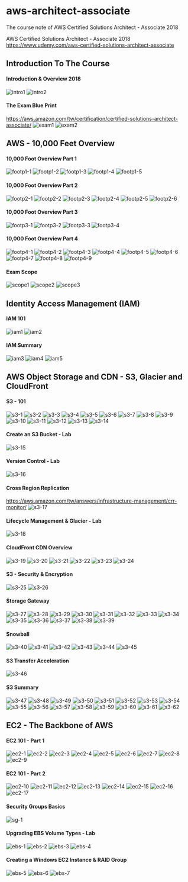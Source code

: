 # aws-architect-associate
The course note of AWS Certified Solutions Architect - Associate 2018  

AWS Certified Solutions Architect - Associate 2018  
https://www.udemy.com/aws-certified-solutions-architect-associate

## Introduction To The Course

#### Introduction & Overview 2018
![](https://github.com/smalltide/aws-architect-associate/blob/master/img/intro1.png "intro1")
![](https://github.com/smalltide/aws-architect-associate/blob/master/img/intro2.png "intro2")

#### The Exam Blue Print
https://aws.amazon.com/tw/certification/certified-solutions-architect-associate/
![](https://github.com/smalltide/aws-architect-associate/blob/master/img/exam1.png "exam1")
![](https://github.com/smalltide/aws-architect-associate/blob/master/img/exam2.png "exam2")

## AWS - 10,000 Feet Overview

#### 10,000 Foot Overview Part 1
![](https://github.com/smalltide/aws-architect-associate/blob/master/img/footp1-1.png "footp1-1")
![](https://github.com/smalltide/aws-architect-associate/blob/master/img/footp1-2.png "footp1-2")
![](https://github.com/smalltide/aws-architect-associate/blob/master/img/footp1-3.png "footp1-3")
![](https://github.com/smalltide/aws-architect-associate/blob/master/img/footp1-4.png "footp1-4")
![](https://github.com/smalltide/aws-architect-associate/blob/master/img/footp1-5.png "footp1-5")

#### 10,000 Foot Overview Part 2
![](https://github.com/smalltide/aws-architect-associate/blob/master/img/footp2-1.png "footp2-1")
![](https://github.com/smalltide/aws-architect-associate/blob/master/img/footp2-2.png "footp2-2")
![](https://github.com/smalltide/aws-architect-associate/blob/master/img/footp2-3.png "footp2-3")
![](https://github.com/smalltide/aws-architect-associate/blob/master/img/footp2-4.png "footp2-4")
![](https://github.com/smalltide/aws-architect-associate/blob/master/img/footp2-5.png "footp2-5")
![](https://github.com/smalltide/aws-architect-associate/blob/master/img/footp2-6.png "footp2-6")

#### 10,000 Foot Overview Part 3
![](https://github.com/smalltide/aws-architect-associate/blob/master/img/footp3-1.png "footp3-1")
![](https://github.com/smalltide/aws-architect-associate/blob/master/img/footp3-2.png "footp3-2")
![](https://github.com/smalltide/aws-architect-associate/blob/master/img/footp3-3.png "footp3-3")
![](https://github.com/smalltide/aws-architect-associate/blob/master/img/footp3-4.png "footp3-4")

#### 10,000 Foot Overview Part 4
![](https://github.com/smalltide/aws-architect-associate/blob/master/img/footp4-1.png "footp4-1")
![](https://github.com/smalltide/aws-architect-associate/blob/master/img/footp4-2.png "footp4-2")
![](https://github.com/smalltide/aws-architect-associate/blob/master/img/footp4-3.png "footp4-3")
![](https://github.com/smalltide/aws-architect-associate/blob/master/img/footp4-4.png "footp4-4")
![](https://github.com/smalltide/aws-architect-associate/blob/master/img/footp4-5.png "footp4-5")
![](https://github.com/smalltide/aws-architect-associate/blob/master/img/footp4-6.png "footp4-6")
![](https://github.com/smalltide/aws-architect-associate/blob/master/img/footp4-7.png "footp4-7")
![](https://github.com/smalltide/aws-architect-associate/blob/master/img/footp4-8.png "footp4-8")
![](https://github.com/smalltide/aws-architect-associate/blob/master/img/footp4-9.png "footp4-9")

#### Exam Scope
![](https://github.com/smalltide/aws-architect-associate/blob/master/img/scope1.png "scope1")
![](https://github.com/smalltide/aws-architect-associate/blob/master/img/scope2.png "scope2")
![](https://github.com/smalltide/aws-architect-associate/blob/master/img/scope3.png "scope3")

## Identity Access Management (IAM)

#### IAM 101
![](https://github.com/smalltide/aws-architect-associate/blob/master/img/iam1.png "iam1")
![](https://github.com/smalltide/aws-architect-associate/blob/master/img/iam2.png "iam2")

#### IAM Summary
![](https://github.com/smalltide/aws-architect-associate/blob/master/img/iam3.png "iam3")
![](https://github.com/smalltide/aws-architect-associate/blob/master/img/iam4.png "iam4")
![](https://github.com/smalltide/aws-architect-associate/blob/master/img/iam5.png "iam5")

## AWS Object Storage and CDN - S3, Glacier and CloudFront

#### S3 - 101
![](https://github.com/smalltide/aws-architect-associate/blob/master/img/s3-1.png "s3-1")
![](https://github.com/smalltide/aws-architect-associate/blob/master/img/s3-2.png "s3-2")
![](https://github.com/smalltide/aws-architect-associate/blob/master/img/s3-3.png "s3-3")
![](https://github.com/smalltide/aws-architect-associate/blob/master/img/s3-4.png "s3-4")
![](https://github.com/smalltide/aws-architect-associate/blob/master/img/s3-5.png "s3-5")
![](https://github.com/smalltide/aws-architect-associate/blob/master/img/s3-6.png "s3-6")
![](https://github.com/smalltide/aws-architect-associate/blob/master/img/s3-7.png "s3-7")
![](https://github.com/smalltide/aws-architect-associate/blob/master/img/s3-8.png "s3-8")
![](https://github.com/smalltide/aws-architect-associate/blob/master/img/s3-9.png "s3-9")
![](https://github.com/smalltide/aws-architect-associate/blob/master/img/s3-10.png "s3-10")
![](https://github.com/smalltide/aws-architect-associate/blob/master/img/s3-11.png "s3-11")
![](https://github.com/smalltide/aws-architect-associate/blob/master/img/s3-12.png "s3-12")
![](https://github.com/smalltide/aws-architect-associate/blob/master/img/s3-13.png "s3-13")
![](https://github.com/smalltide/aws-architect-associate/blob/master/img/s3-14.png "s3-14")

#### Create an S3 Bucket - Lab
![](https://github.com/smalltide/aws-architect-associate/blob/master/img/s3-15.png "s3-15")

#### Version Control - Lab
![](https://github.com/smalltide/aws-architect-associate/blob/master/img/s3-16.png "s3-16")

#### Cross Region Replication
https://aws.amazon.com/tw/answers/infrastructure-management/crr-monitor/
![](https://github.com/smalltide/aws-architect-associate/blob/master/img/s3-17.png "s3-17")

#### Lifecycle Management & Glacier - Lab
![](https://github.com/smalltide/aws-architect-associate/blob/master/img/s3-18.png "s3-18")

#### CloudFront CDN Overview
![](https://github.com/smalltide/aws-architect-associate/blob/master/img/s3-19.png "s3-19")
![](https://github.com/smalltide/aws-architect-associate/blob/master/img/s3-20.png "s3-20")
![](https://github.com/smalltide/aws-architect-associate/blob/master/img/s3-21.png "s3-21")
![](https://github.com/smalltide/aws-architect-associate/blob/master/img/s3-22.png "s3-22")
![](https://github.com/smalltide/aws-architect-associate/blob/master/img/s3-23.png "s3-23")
![](https://github.com/smalltide/aws-architect-associate/blob/master/img/s3-24.png "s3-24")

#### S3 - Security & Encryption
![](https://github.com/smalltide/aws-architect-associate/blob/master/img/s3-25.png "s3-25")
![](https://github.com/smalltide/aws-architect-associate/blob/master/img/s3-26.png "s3-26")

#### Storage Gateway
![](https://github.com/smalltide/aws-architect-associate/blob/master/img/s3-27.png "s3-27")
![](https://github.com/smalltide/aws-architect-associate/blob/master/img/s3-28.png "s3-28")
![](https://github.com/smalltide/aws-architect-associate/blob/master/img/s3-29.png "s3-29")
![](https://github.com/smalltide/aws-architect-associate/blob/master/img/s3-30.png "s3-30")
![](https://github.com/smalltide/aws-architect-associate/blob/master/img/s3-31.png "s3-31")
![](https://github.com/smalltide/aws-architect-associate/blob/master/img/s3-32.png "s3-32")
![](https://github.com/smalltide/aws-architect-associate/blob/master/img/s3-33.png "s3-33")
![](https://github.com/smalltide/aws-architect-associate/blob/master/img/s3-34.png "s3-34")
![](https://github.com/smalltide/aws-architect-associate/blob/master/img/s3-35.png "s3-35")
![](https://github.com/smalltide/aws-architect-associate/blob/master/img/s3-36.png "s3-36")
![](https://github.com/smalltide/aws-architect-associate/blob/master/img/s3-37.png "s3-37")
![](https://github.com/smalltide/aws-architect-associate/blob/master/img/s3-38.png "s3-38")
![](https://github.com/smalltide/aws-architect-associate/blob/master/img/s3-39.png "s3-39")

#### Snowball
![](https://github.com/smalltide/aws-architect-associate/blob/master/img/s3-40.png "s3-40")
![](https://github.com/smalltide/aws-architect-associate/blob/master/img/s3-41.png "s3-41")
![](https://github.com/smalltide/aws-architect-associate/blob/master/img/s3-42.png "s3-42")
![](https://github.com/smalltide/aws-architect-associate/blob/master/img/s3-43.png "s3-43")
![](https://github.com/smalltide/aws-architect-associate/blob/master/img/s3-44.png "s3-44")
![](https://github.com/smalltide/aws-architect-associate/blob/master/img/s3-45.png "s3-45")

#### S3 Transfer Acceleration
![](https://github.com/smalltide/aws-architect-associate/blob/master/img/s3-46.png "s3-46")

#### S3 Summary
![](https://github.com/smalltide/aws-architect-associate/blob/master/img/s3-47.png "s3-47")
![](https://github.com/smalltide/aws-architect-associate/blob/master/img/s3-48.png "s3-48")
![](https://github.com/smalltide/aws-architect-associate/blob/master/img/s3-49.png "s3-49")
![](https://github.com/smalltide/aws-architect-associate/blob/master/img/s3-50.png "s3-50")
![](https://github.com/smalltide/aws-architect-associate/blob/master/img/s3-51.png "s3-51")
![](https://github.com/smalltide/aws-architect-associate/blob/master/img/s3-52.png "s3-52")
![](https://github.com/smalltide/aws-architect-associate/blob/master/img/s3-53.png "s3-53")
![](https://github.com/smalltide/aws-architect-associate/blob/master/img/s3-54.png "s3-54")
![](https://github.com/smalltide/aws-architect-associate/blob/master/img/s3-55.png "s3-55")
![](https://github.com/smalltide/aws-architect-associate/blob/master/img/s3-56.png "s3-56")
![](https://github.com/smalltide/aws-architect-associate/blob/master/img/s3-57.png "s3-57")
![](https://github.com/smalltide/aws-architect-associate/blob/master/img/s3-58.png "s3-58")
![](https://github.com/smalltide/aws-architect-associate/blob/master/img/s3-59.png "s3-59")
![](https://github.com/smalltide/aws-architect-associate/blob/master/img/s3-60.png "s3-60")
![](https://github.com/smalltide/aws-architect-associate/blob/master/img/s3-61.png "s3-61")
![](https://github.com/smalltide/aws-architect-associate/blob/master/img/s3-62.png "s3-62")

## EC2 - The Backbone of AWS

#### EC2 101 - Part 1
![](https://github.com/smalltide/aws-architect-associate/blob/master/img/ec2-1.png "ec2-1")
![](https://github.com/smalltide/aws-architect-associate/blob/master/img/ec2-2.png "ec2-2")
![](https://github.com/smalltide/aws-architect-associate/blob/master/img/ec2-3.png "ec2-3")
![](https://github.com/smalltide/aws-architect-associate/blob/master/img/ec2-4.png "ec2-4")
![](https://github.com/smalltide/aws-architect-associate/blob/master/img/ec2-5.png "ec2-5")
![](https://github.com/smalltide/aws-architect-associate/blob/master/img/ec2-6.png "ec2-6")
![](https://github.com/smalltide/aws-architect-associate/blob/master/img/ec2-7.png "ec2-7")
![](https://github.com/smalltide/aws-architect-associate/blob/master/img/ec2-8.png "ec2-8")
![](https://github.com/smalltide/aws-architect-associate/blob/master/img/ec2-9.png "ec2-9")

#### EC2 101 - Part 2
![](https://github.com/smalltide/aws-architect-associate/blob/master/img/ec2-10.png "ec2-10")
![](https://github.com/smalltide/aws-architect-associate/blob/master/img/ec2-11.png "ec2-11")
![](https://github.com/smalltide/aws-architect-associate/blob/master/img/ec2-12.png "ec2-12")
![](https://github.com/smalltide/aws-architect-associate/blob/master/img/ec2-13.png "ec2-13")
![](https://github.com/smalltide/aws-architect-associate/blob/master/img/ec2-14.png "ec2-14")
![](https://github.com/smalltide/aws-architect-associate/blob/master/img/ec2-15.png "ec2-15")
![](https://github.com/smalltide/aws-architect-associate/blob/master/img/ec2-16.png "ec2-16")
![](https://github.com/smalltide/aws-architect-associate/blob/master/img/ec2-17.png "ec2-17")

#### Security Groups Basics
![](https://github.com/smalltide/aws-architect-associate/blob/master/img/sg-1.png "sg-1")

#### Upgrading EBS Volume Types - Lab
![](https://github.com/smalltide/aws-architect-associate/blob/master/img/ebs-1.png "ebs-1")
![](https://github.com/smalltide/aws-architect-associate/blob/master/img/ebs-2.png "ebs-2")
![](https://github.com/smalltide/aws-architect-associate/blob/master/img/ebs-3.png "ebs-3")
![](https://github.com/smalltide/aws-architect-associate/blob/master/img/ebs-4.png "ebs-4")

#### Creating a Windows EC2 Instance & RAID Group
![](https://github.com/smalltide/aws-architect-associate/blob/master/img/ebs-5.png "ebs-5")
![](https://github.com/smalltide/aws-architect-associate/blob/master/img/ebs-6.png "ebs-6")
![](https://github.com/smalltide/aws-architect-associate/blob/master/img/ebs-7.png "ebs-7")